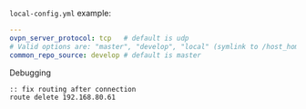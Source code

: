 `local-config.yml` example:
```yaml
---
ovpn_server_protocol: tcp   # default is udp
# Valid options are: "master", "develop", "local" (symlink to /host_home/projects/ansible-playbooks)
common_repo_source: develop # default is master
```

Debugging

```batch
:: fix routing after connection
route delete 192.168.80.61
```
